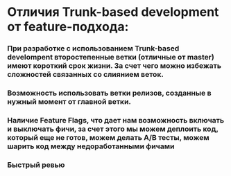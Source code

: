 # Отличия Trunk-based development от feature-подхода:  
### При разработке с использованием Trunk-based develompent второстепенные ветки (отличные от master) имеют короткий срок жизни. За счет чего можно избежать сложностей связанных со слиянием веток.
### Возможность использовать ветки релизов, созданные в нужный момент от главной ветки.
### Наличие Feature Flags, что дает нам возможность включать и выключать фичи, за счет этого мы можем деплоить код, который еще не готов, можем делать A/B тесты, можем шарить код между недоработанными фичами
### Быстрый ревью
